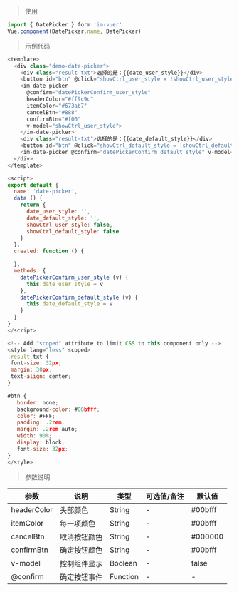> 使用

```js
import { DatePicker } form 'im-vuer'
Vue.component(DatePicker.name, DatePicker)
```

> 示例代码

```js
<template>
  <div class="demo-date-picker">
    <div class="result-txt">选择的是：{{date_user_style}}</div>
    <button id="btn" @click="showCtrl_user_style = !showCtrl_user_style">自定义颜色</button>
    <im-date-picker
      @confirm="datePickerConfirm_user_style"
      headerColor="#ff9c9c"
      itemColor="#673ab7"
      cancelBtn="#888"
      confirmBtn="#f00"
      v-model="showCtrl_user_style">
    </im-date-picker>
    <div class="result-txt">选择的是：{{date_default_style}}</div>
    <button id="btn" @click="showCtrl_default_style = !showCtrl_default_style">默认颜色</button>
    <im-date-picker @confirm="datePickerConfirm_default_style" v-model="showCtrl_default_style"></im-date-picker>
  </div>
</template>

<script>
export default {
  name: 'date-picker',
  data () {
    return {
      date_user_style: '',
      date_default_style: '',
      showCtrl_user_style: false,
      showCtrl_default_style: false
    }
  },
  created: function () {

  },
  methods: {
    datePickerConfirm_user_style (v) {
      this.date_user_style = v
    },
    datePickerConfirm_default_style (v) {
      this.date_default_style = v
    }
  }
}
</script>

<!-- Add "scoped" attribute to limit CSS to this component only -->
<style lang="less" scoped>
.result-txt {
 font-size: 32px;
 margin: 30px;
 text-align: center;
}

#btn {
   border: none;
   background-color: #00bfff;
   color: #FFF;
   padding: .2rem;
   margin: .2rem auto;
   width: 90%;
   display: block;
   font-size: 32px;
}
</style>

```
> 参数说明
<div>
  <table>
    <thead>
      <tr>
        <th>参数</th> 
        <th>说明</th> 
        <th>类型</th> 
        <th>可选值/备注</th> 
        <th>默认值</th>
      </tr>
    </thead> 
    <tbody>
      <tr>
        <td>headerColor</td> 
        <td>头部颜色</td> 
        <td>String</td> 
        <td>-</td> 
        <td>#00bfff</td>
      </tr><tr>
        <td>itemColor</td> 
        <td>每一项颜色</td> 
        <td>String</td> 
        <td>-</td> 
        <td>#00bfff</td>
      </tr><tr>
        <td>cancelBtn</td> 
        <td>取消按钮颜色</td> 
        <td>String</td> 
        <td>-</td> 
        <td>#000000</td>
      </tr><tr>
        <td>confirmBtn</td> 
        <td>确定按钮颜色</td> 
        <td>String</td> 
        <td>-</td> 
        <td>#00bfff</td>
      </tr><tr>
        <td>v-model</td> 
        <td>控制组件显示</td> 
        <td>Boolean</td> 
        <td>-</td> 
        <td>false</td>
      </tr><tr>
        <td>@confirm</td> 
        <td>确定按钮事件</td> 
        <td>Function</td> 
        <td>-</td> 
        <td>-</td>
      </tr>
    </tbody>
  </table>
</div>